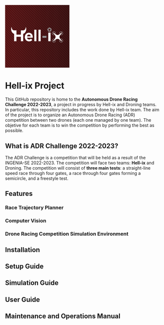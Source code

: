 <img src="https://github.com/Ingenia-SE/Hell-ix/blob/main/img/logo_background.png?raw=true" alt="Hell-ix-Logo" width="210">

# Hell-ix Project

This GitHub repository is home to the **Autonomous Drone Racing Challenge 2022-2023**, a project in progress by Hell-ix and Droning teams. In particular, this repository includes the work done by Hell-ix team. The aim of the project is to organize an Autonomous Drone Racing (ADR) competition between two drones (each one managed by one team). The objetive for each team is to win the competition by performing the best as possible.

## What is ADR Challenge 2022-2023?
The ADR Challenge is a competition that will be held as a result of the INGENIA-SE 2022-2023. The competition will face two teams: **Hell-ix** and Droning. The competition will consist of **three main tests**: a straight-line speed race through four gates, a race through four gates forming a semicircle, and a freestyle test. 

## Features

### Race Trajectory Planner

### Computer Vision

### Drone Racing Competition Simulation Environment
  
  
## Installation


## Setup Guide


## Simulation Guide


## User Guide


## Maintenance and Operations Manual
